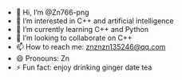 - 👋 Hi, I’m @Zn766-png
- 👀 I’m interested in C++ and artificial intelligence
- 🌱 I’m currently learning C++ and Python
- 💞️ I’m looking to collaborate on C++
- 📫 How to reach me: znznzn135246@qq.com
- 😄 Pronouns: Zn
- ⚡ Fun fact: enjoy drinking ginger date tea

<!---
Zn766-png/Zn766-png is a ✨ special ✨ repository because its `README.md` (this file) appears on your GitHub profile.
You can click the Preview link to take a look at your changes.
--->
